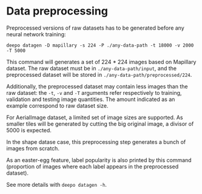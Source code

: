 # Data preprocessing

Preprocessed versions of raw datasets has to be generated before any neural
network training:

```
deepo datagen -D mapillary -s 224 -P ./any-data-path -t 18000 -v 2000 -T 5000
```

This command will generates a set of 224 * 224 images based on Mapillary
dataset. The raw dataset must be in `./any-data-path/input`, and the
preprocessed dataset will be stored in `./any-data-path/preprocessed/224`.

Additionally, the preprocessed dataset may contain less images than the raw
dataset: the `-t`, `-v` and `-T` arguments refer respectively to training,
validation and testing image quantities. The amount indicated as an example
correspond to raw dataset size.

For AerialImage dataset, a limited set of image sizes are supported. As smaller
tiles will be generated by cutting the big original image, a divisor of 5000 is
expected.

In the shape datase case, this preprocessing step generates a bunch of images
from scratch.

As an easter-egg feature, label popularity is also printed by this command
(proportion of images where each label appears in the preprocessed dataset).

See more details with `deepo datagen -h`.
